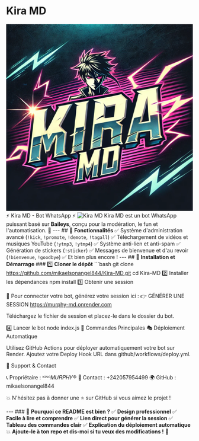 # Kira MD  

![Kira MD Logo](logo.png)  
 ⚡ Kira MD - Bot WhatsApp ⚡ ![Kira MD](https://murphy-md.onrender.com/logo.png) Kira MD est un bot WhatsApp puissant basé sur **Baileys**, conçu pour la modération, le fun et l'automatisation. 🚀 --- ## 🌟 **Fonctionnalités** ✅ Système d'administration avancé (`!kick`, `!promote`, `!demote`, `!tagall`) ✅ Téléchargement de vidéos et musiques YouTube (`!ytmp3`, `!ytmp4`) ✅ Système anti-lien et anti-spam ✅ Génération de stickers (`!sticker`) ✅ Messages de bienvenue et d'au revoir (`!bienvenue`, `!goodbye`) ✅ Et bien plus encore ! --- ## 🚀 **Installation et Démarrage** ### 1️⃣ **Cloner le dépôt** ```bash git clone https://github.com/mikaelsonangel844/Kira-MD.git cd Kira-MD 2️⃣ Installer les dépendances npm install 3️⃣ Obtenir une session 

🔑 Pour connecter votre bot, générez votre session ici :
👉 GÉNÉRER UNE SESSION https://murphy-md.onrender.com

Téléchargez le fichier de session et placez-le dans le dossier du bot.

4️⃣ Lancer le bot node index.js 📜 Commandes Principales 🎭 Déploiement Automatique 

Utilisez GitHub Actions pour déployer automatiquement votre bot sur Render.
Ajoutez votre Deploy Hook URL dans github/workflows/deploy.yml.

🤖 Support & Contact 

📞 Propriétaire : ᴷᴵᴺᴳ𝑀𝑈𝑅𝑃𝐻𝑌®
📧 Contact : +242057954499
🌍 GitHub : mikaelsonangel844

💥 N'hésitez pas à donner une ⭐ sur GitHub si vous aimez le projet !

--- ### 📌 **Pourquoi ce README est bien ?** ✅ **Design professionnel** ✅ **Facile à lire et comprendre** ✅ **Lien direct pour générer la session** ✅ **Tableau des commandes clair** ✅ **Explication du déploiement automatique** 💥 **Ajoute-le à ton repo et dis-moi si tu veux des modifications !** 🚀 
